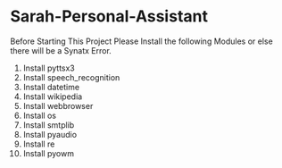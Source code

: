 # Sarah-Personal-Assistant
Before Starting This Project Please Install the following Modules or else there will be a Synatx Error.
1) Install pyttsx3
2) Install speech_recognition
3) Install datetime
4) Install wikipedia
5) Install webbrowser
6) Install os
7) Install smtplib
8) Install pyaudio
9) Install re
10) Install pyowm
